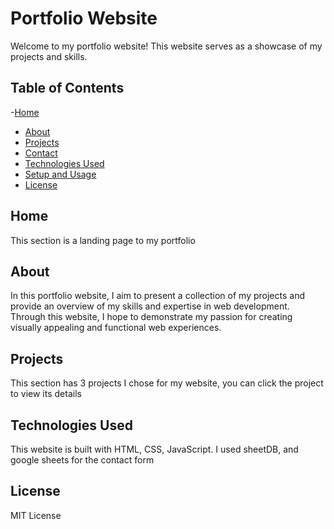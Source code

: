 # Portfolio Website

Welcome to my portfolio website! This website serves as a showcase of my projects and skills.

## Table of Contents

-[Home](#home)
- [About](#about)
- [Projects](#projects)
- [Contact](#contact)
- [Technologies Used](#technologies-used)
- [Setup and Usage](#setup-and-usage)
- [License](#license)

## Home
This section is a landing page to my portfolio
## About

In this portfolio website, I aim to present a collection of my projects and provide an overview of my skills and expertise in web development. Through this website, I hope to demonstrate my passion for creating visually appealing and functional web experiences.

## Projects

This section has 3 projects I chose for my website, you can click the project to view its details

## Technologies Used

This website is built with HTML, CSS, JavaScript. I used sheetDB, and google sheets for the contact form

## License
MIT License
